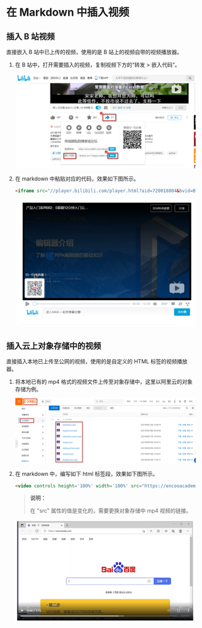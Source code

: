 # 在 Markdown 中插入视频

## 插入 B 站视频

直接嵌入 B 站中已上传的视频，使用的是 B 站上的视频自带的视频播放器。

1. 在 B 站中，打开需要插入的视频，复制视频下方的“转发 > 嵌入代码”。

    ![20210901150739](https://raw.githubusercontent.com/WangXin008/ProductHelpDocumentation/main/20210901150739.png)

2. 在 markdown 中粘贴对应的代码，效果如下图所示。

    ```html
    <iframe src="//player.bilibili.com/player.html?aid=720018804&bvid=BV1qQ4y1Y7V2&cid=395043780&page=1" scrolling="no" border="0" frameborder="no" framespacing="0" allowfullscreen="true"  width="700px" height="472px"> </iframe>

    ```

    ![20210901152028](https://raw.githubusercontent.com/WangXin008/ProductHelpDocumentation/main/20210901152028.png)

## 插入云上对象存储中的视频

直接插入本地已上传至公网的视频，使用的是自定义的 HTML 标签的视频播放器。

1. 将本地已有的 mp4 格式的视频文件上传至对象存储中，这里以阿里云的对象存储为例。

    ![20210901153523](https://raw.githubusercontent.com/WangXin008/ProductHelpDocumentation/main/images/20210901153523.png)

2. 在 markdown 中，编写如下 html 标签段，效果如下图所示。

    ```html
    <video controls height='100%' width='100%' src="https://encooacademy.oss-cn-shanghai.aliyuncs.com/activity/OpenBrowser.mp4"></video>

    ```

    > **说明：**
    >
    > 在 "src" 属性的值是变化的，需要更换对象存储中 mp4 视频的链接。

    ![20210901154520](https://raw.githubusercontent.com/WangXin008/ProductHelpDocumentation/main/images/20210901154520.png)
